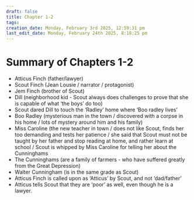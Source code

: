 ```yaml
---
draft: false
title: Chapter 1-2
tags:
creation_date: Monday, February 3rd 2025, 12:59:31 pm
last_edit_date: Monday, February 24th 2025, 8:18:25 pm
---
```


# Summary of Chapters 1-2

- Atticus Finch (father/lawyer)
- Scout Finch (Jean Lousie / narrator / protagonist)
- Jem Finch (brother of Scout)
- Dill (neighborhood kid - Scout always does challenges to prove that she is capable of what ‘the boys’ do too)
- Scout dared Dill to touch the ‘Radley’ home where ‘Boo radley lives’
- Boo Radley (mysterious man in the town / discovered with a corpse in his home / lots of mystery around him and his family)
- Miss Caroline (the new teacher in town / does not like Scout, finds her too demanding and tests her patience / she said that Scout must not be taught by her father and stop reading at home, and rather learn at school / Scout is whipped by Miss Caroline for telling her about the Cunninghams
- The Cunninghams (are a family of farmers - who have suffered greatly from the Great Depression)
- Walter Cunningham (is in the same grade as Scout)
- Atticus Finch is called upon as ‘Atticus’ by Scout, and not ‘dad/father’
- Atticus tells Scout that they are ‘poor’ as well, even though he is a lawyer.
